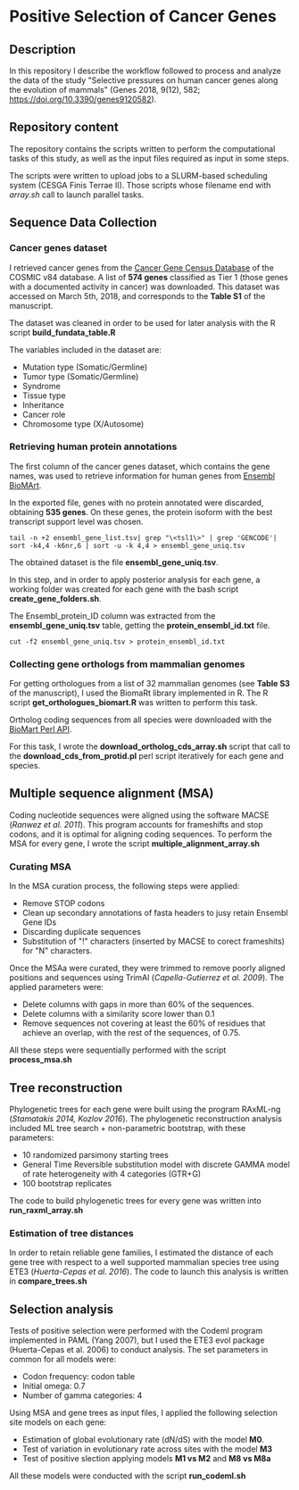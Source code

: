 # Positive Selection of Cancer Genes
## Description
In this repository I describe the workflow followed to process and analyze the data of the study "Selective pressures on human cancer genes along the evolution of mammals" (Genes 2018, 9(12), 582; https://doi.org/10.3390/genes9120582).

## Repository content
The repository contains the scripts written to perform the computational tasks of this study, as well as the input files required as input in some steps.

The scripts were written to upload jobs to a SLURM-based scheduling system (CESGA Finis Terrae II). Those scripts whose filename end with *array.sh* call to launch parallel tasks.

## Sequence Data Collection
### Cancer genes dataset
I retrieved cancer genes from the [Cancer Gene Census Database](https://cancer.sanger.ac.uk/cosmic/census?tier=1) of the COSMIC v84 database. A list of **574 genes** classified as Tier 1 (those genes with a documented activity in cancer) was downloaded. 
This dataset was accessed on March 5th, 2018, and corresponds to the **Table S1** of the manuscript. 

The dataset was cleaned in order to be used for later analysis with the R script **build_fundata_table.R** 

The variables included in the dataset are:

* Mutation type (Somatic/Germline)
* Tumor type (Somatic/Germline)
* Syndrome
* Tissue type
* Inheritance
* Cancer role
* Chromosome type (X/Autosome)


### Retrieving human protein annotations
The first column of the cancer genes dataset, which contains the gene names, was used to retrieve information for human genes from [Ensembl BioMArt](http://www.ensembl.org/biomart/martview/4ee102879139fc3bf745f9a867064956).

In the exported file, genes with no protein annotated were discarded, obtaining **535 genes**. On these genes, the protein isoform with the best transcript support level was chosen.

```{bash, filter_genes}
tail -n +2 ensembl_gene_list.tsv| grep "\<tsl1\>" | grep 'GENCODE'| sort -k4,4 -k6nr,6 | sort -u -k 4,4 > ensembl_gene_uniq.tsv
```

The obtained dataset is the file **ensembl_gene_uniq.tsv**.

In this step, and in order to apply posterior analysis for each gene, a working folder was created for each gene with the bash script **create_gene_folders.sh**.

The Ensembl_protein_ID column was extracted from the **ensembl_gene_uniq.tsv** table, getting the **protein_ensembl_id.txt** file.
```{bash}
cut -f2 ensembl_gene_uniq.tsv > protein_ensembl_id.txt
```
### Collecting gene orthologs from mammalian genomes
For getting orthologues from a list of 32 mammalian genomes (see **Table S3** of the manuscript), I used the BiomaRt library implemented in R. The R script **get_orthologues_biomart.R** was written to perform this task.

Ortholog coding sequences from all species were downloaded with the [BioMart Perl API](http://www.ensembl.org/info/data/biomart/biomart_perl_api.html#biomartperl).

For this task, I wrote the **download_ortholog_cds_array.sh** script that call to the **download_cds_from_protid.pl** perl script iteratively for each gene and species.

## Multiple sequence alignment (MSA)
Coding nucleotide sequences were aligned using the software MACSE (*Ranwez et al. 2011*). This program accounts for frameshifts and stop codons, and it is optimal for aligning coding sequences. To perform the MSA for every gene, I wrote the script **multiple_alignment_array.sh**

### Curating MSA
In the MSA curation process, the following steps were applied:

* Remove STOP codons
* Clean up secondary annotations of fasta headers to jusy retain Ensembl Gene IDs
* Discarding duplicate sequences
* Substitution of "!" characters (inserted by MACSE to corect frameshits) for "N" characters.

Once the MSAa were curated, they were trimmed to remove poorly aligned positions and sequences using TrimAl (*Capella-Gutierrez et al. 2009*).
The applied  parameters were:

* Delete columns with gaps in more than 60% of the sequences.
* Delete columns with a similarity score lower than 0.1
* Remove sequences not covering at least the 60% of residues that achieve an overlap, with the rest of the sequences, of 0.75.

All these steps were sequentially performed with the script **process_msa.sh**

## Tree reconstruction
Phylogenetic trees for each gene were built using the program RAxML-ng (*Stamatakis 2014, Kozlov 2016*). The phylogenetic reconstruction analysis included ML tree search + non-parametric bootstrap, with these parameters:

  * 10 randomized parsimony starting trees
  * General Time Reversible substitution model with discrete GAMMA model of rate heterogeneity with 4 categories (GTR+G)
  * 100 bootstrap replicates
  
The code to build phylogenetic trees for every gene was written into **run_raxml_array.sh**

### Estimation of tree distances
In order to retain reliable gene families, I estimated the distance of each gene tree with respect to a well supported mammalian species tree using ETE3 (*Huerta-Cepas et al. 2016*). The code to launch this analysis is written in **compare_trees.sh**

## Selection analysis
Tests of positive selection were performed with the Codeml program implemented in PAML (Yang 2007), but I used the ETE3 evol package (Huerta-Cepas et al. 2006) to conduct analysis. The set parameters in common for all models were:

  * Codon frequency: codon table
  * Initial omega: 0.7
  * Number of gamma categories: 4

Using MSA and gene trees as input files, I applied the following selection site models on each gene:

  * Estimation of global evolutionary rate (dN/dS) with the model **M0**.
  * Test of variation in evolutionary rate across sites with the model **M3**
  * Test of positive slection applying models **M1 vs M2** and **M8 vs M8a**

All these models were conducted with the script **run_codeml.sh**
